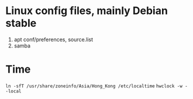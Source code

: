 Linux config files, mainly Debian stable
===
1. apt conf/preferences, source.list
2. samba

Time
===
`ln -sfT /usr/share/zoneinfo/Asia/Hong_Kong /etc/localtime`
`hwclock -w --local`


